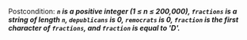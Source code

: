 Postcondition: ***`n` is a positive integer (1 ≤ n ≤ 200,000), `fractions` is a string of length `n`, `depublicans` is 0, `remocrats` is 0, `fraction` is the first character of `fractions`, and `fraction` is equal to 'D'.***